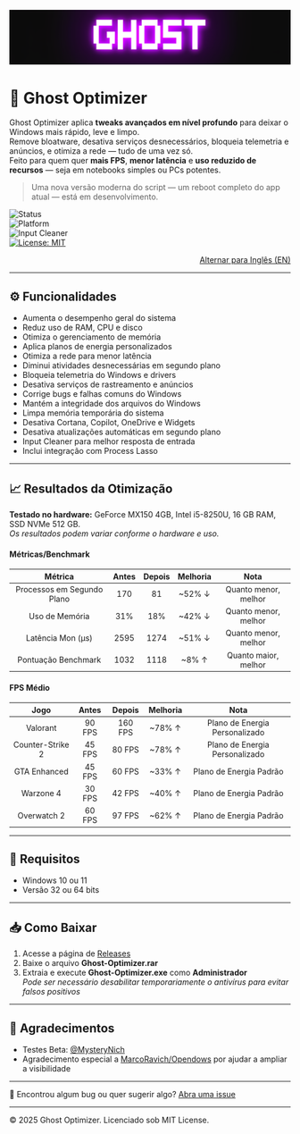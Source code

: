 <p align="center">
  <img src="https://github.com/louzkk/Ghost-Optimizer/blob/e70941415963195a2192215ff950054b26ade25b/Resources/newbanner.png" alt="Banner">
</p>

# 👻 Ghost Optimizer

Ghost Optimizer aplica **tweaks avançados em nível profundo** para deixar o Windows mais rápido, leve e limpo.  
Remove bloatware, desativa serviços desnecessários, bloqueia telemetria e anúncios, e otimiza a rede — tudo de uma vez só.  
Feito para quem quer **mais FPS**, **menor latência** e **uso reduzido de recursos** — seja em notebooks simples ou PCs potentes.

> Uma nova versão moderna do script — um reboot completo do app atual — está em desenvolvimento.

![Status](https://img.shields.io/badge/Status-Stable-purple?logo=ghostery&logoColor=white)  
![Platform](https://img.shields.io/badge/Platform-Windows-purple?logo=flatpak&logoColor=white)  
![Input Cleaner](https://img.shields.io/badge/SOCD-1.1-purple?logo=autohotkey&logoColor=white)  
[![License: MIT](https://img.shields.io/badge/License-MIT-purple.svg?logo=git&logoColor=white)](LICENSE)

<p align="right"><a href="README.md">Alternar para Inglês (EN)</a></p>

---

## ⚙️ Funcionalidades

- Aumenta o desempenho geral do sistema  
- Reduz uso de RAM, CPU e disco  
- Otimiza o gerenciamento de memória  
- Aplica planos de energia personalizados  
- Otimiza a rede para menor latência  
- Diminui atividades desnecessárias em segundo plano  
- Bloqueia telemetria do Windows e drivers  
- Desativa serviços de rastreamento e anúncios  
- Corrige bugs e falhas comuns do Windows  
- Mantém a integridade dos arquivos do Windows  
- Limpa memória temporária do sistema  
- Desativa Cortana, Copilot, OneDrive e Widgets  
- Desativa atualizações automáticas em segundo plano  
- Input Cleaner para melhor resposta de entrada  
- Inclui integração com Process Lasso  

---

## 📈 Resultados da Otimização

**Testado no hardware:** GeForce MX150 4GB, Intel i5-8250U, 16 GB RAM, SSD NVMe 512 GB.  
*Os resultados podem variar conforme o hardware e uso.*

#### Métricas/Benchmark

| Métrica              | Antes | Depois | Melhoria | Nota            |
|:--------------------:|:-----:|:------:|:--------:|:---------------:|
| Processos em Segundo Plano |  170  |   81   | ~52% ↓  | Quanto menor, melhor |
| Uso de Memória        |  31%  |   18%  | ~42% ↓  | Quanto menor, melhor |
| Latência Mon (µs)     |  2595 |  1274  | ~51% ↓  | Quanto menor, melhor |
| Pontuação Benchmark   |  1032 |  1118  | ~8% ↑   | Quanto maior, melhor |

#### FPS Médio

| Jogo              | Antes    | Depois   | Melhoria | Nota             |
|:-----------------:|:--------:|:--------:|:--------:|:----------------:|
| Valorant          |  90 FPS  | 160 FPS  | ~78% ↑   | Plano de Energia Personalizado |
| Counter-Strike 2  |  45 FPS  |  80 FPS  | ~78% ↑   | Plano de Energia Personalizado |
| GTA Enhanced      |  45 FPS  |  60 FPS  | ~33% ↑   | Plano de Energia Padrão          |
| Warzone 4         |  30 FPS  |  42 FPS  | ~40% ↑   | Plano de Energia Padrão          |
| Overwatch 2       |  60 FPS  |  97 FPS  | ~62% ↑   | Plano de Energia Padrão          |

---

## 🧰 Requisitos

- Windows 10 ou 11  
- Versão 32 ou 64 bits  

---

## 📥 Como Baixar

1. Acesse a página de [Releases](https://github.com/louzkk/Ghost-Optimizer/releases)  
2. Baixe o arquivo **Ghost-Optimizer.rar**  
3. Extraia e execute **Ghost-Optimizer.exe** como **Administrador**  
   *Pode ser necessário desabilitar temporariamente o antivírus para evitar falsos positivos*

---

## 🙌 Agradecimentos

- Testes Beta: [@MysteryNich](https://github.com/MysteryNich)  
- Agradecimento especial a [MarcoRavich/Opendows](https://github.com/MarcoRavich/Opendows) por ajudar a ampliar a visibilidade  

---

💬 Encontrou algum bug ou quer sugerir algo? [Abra uma issue](https://github.com/louzkk/Ghost-Optimizer/issues)

---

© 2025 Ghost Optimizer. Licenciado sob MIT License.
